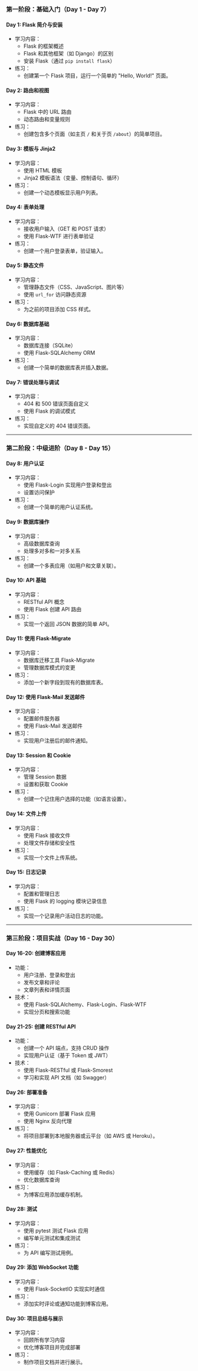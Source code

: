 ### **第一阶段：基础入门（Day 1 - Day 7）**
#### **Day 1:** Flask 简介与安装 <!-- done -->
- 学习内容：
  - Flask 的框架概述
  - Flask 和其他框架（如 Django）的区别
  - 安装 Flask（通过 `pip install flask`）
- 练习：
  - 创建第一个 Flask 项目，运行一个简单的 "Hello, World!" 页面。

#### **Day 2:** 路由和视图 <!-- done https://chatgpt.com/c/673c06a9-9ee8-800f-bdbb-2763e0edd337 -->
- 学习内容：
  - Flask 中的 URL 路由
  - 动态路由和变量规则
- 练习：
  - 创建包含多个页面（如主页 `/` 和关于页 `/about`）的简单项目。

#### **Day 3:** 模板与 Jinja2 <!-- done -->
- 学习内容：
  - 使用 HTML 模板
  - Jinja2 模板语法（变量、控制语句、循环）
- 练习：
  - 创建一个动态模板显示用户列表。

#### **Day 4:** 表单处理 <!-- done -->
- 学习内容：
  - 接收用户输入（GET 和 POST 请求）
  - 使用 Flask-WTF 进行表单验证
- 练习：
  - 创建一个用户登录表单，验证输入。

#### **Day 5:** 静态文件 <!-- done -->
- 学习内容：
  - 管理静态文件（CSS、JavaScript、图片等）
  - 使用 `url_for` 访问静态资源
- 练习：
  - 为之前的项目添加 CSS 样式。

#### **Day 6:** 数据库基础
- 学习内容：
  - 数据库连接（SQLite）
  - 使用 Flask-SQLAlchemy ORM
- 练习：
  - 创建一个简单的数据库表并插入数据。

#### **Day 7:** 错误处理与调试 <!-- done -->
- 学习内容：
  - 404 和 500 错误页面自定义
  - 使用 Flask 的调试模式
- 练习：
  - 实现自定义的 404 错误页面。

---

### **第二阶段：中级进阶（Day 8 - Day 15）**
#### **Day 8:** 用户认证
- 学习内容：
  - 使用 Flask-Login 实现用户登录和登出
  - 设置访问保护
- 练习：
  - 创建一个简单的用户认证系统。

#### **Day 9:** 数据库操作
- 学习内容：
  - 高级数据库查询
  - 处理多对多和一对多关系
- 练习：
  - 创建一个多表应用（如用户和文章关联）。

#### **Day 10:** API 基础
- 学习内容：
  - RESTful API 概念
  - 使用 Flask 创建 API 路由
- 练习：
  - 实现一个返回 JSON 数据的简单 API。

#### **Day 11:** 使用 Flask-Migrate
- 学习内容：
  - 数据库迁移工具 Flask-Migrate
  - 管理数据库模式的变更
- 练习：
  - 添加一个新字段到现有的数据库表。

#### **Day 12:** 使用 Flask-Mail 发送邮件
- 学习内容：
  - 配置邮件服务器
  - 使用 Flask-Mail 发送邮件
- 练习：
  - 实现用户注册后的邮件通知。

#### **Day 13:** Session 和 Cookie
- 学习内容：
  - 管理 Session 数据
  - 设置和获取 Cookie
- 练习：
  - 创建一个记住用户选择的功能（如语言设置）。

#### **Day 14:** 文件上传
- 学习内容：
  - 使用 Flask 接收文件
  - 处理文件存储和安全性
- 练习：
  - 实现一个文件上传系统。

#### **Day 15:** 日志记录
- 学习内容：
  - 配置和管理日志
  - 使用 Flask 的 logging 模块记录信息
- 练习：
  - 实现一个记录用户活动日志的功能。

---

### **第三阶段：项目实战（Day 16 - Day 30）**
#### **Day 16-20:** 创建博客应用
- 功能：
  - 用户注册、登录和登出
  - 发布文章和评论
  - 文章列表和详情页面
- 技术：
  - 使用 Flask-SQLAlchemy、Flask-Login、Flask-WTF
  - 实现分页和搜索功能

#### **Day 21-25:** 创建 RESTful API
- 功能：
  - 创建一个 API 端点，支持 CRUD 操作
  - 实现用户认证（基于 Token 或 JWT）
- 技术：
  - 使用 Flask-RESTful 或 Flask-Smorest
  - 学习和实现 API 文档（如 Swagger）

#### **Day 26:** 部署准备
- 学习内容：
  - 使用 Gunicorn 部署 Flask 应用
  - 使用 Nginx 反向代理
- 练习：
  - 将项目部署到本地服务器或云平台（如 AWS 或 Heroku）。

#### **Day 27:** 性能优化
- 学习内容：
  - 使用缓存（如 Flask-Caching 或 Redis）
  - 优化数据库查询
- 练习：
  - 为博客应用添加缓存机制。

#### **Day 28:** 测试
- 学习内容：
  - 使用 pytest 测试 Flask 应用
  - 编写单元测试和集成测试
- 练习：
  - 为 API 编写测试用例。

#### **Day 29:** 添加 WebSocket 功能
- 学习内容：
  - 使用 Flask-SocketIO 实现实时通信
- 练习：
  - 添加实时评论或通知功能到博客应用。

#### **Day 30:** 项目总结与展示
- 学习内容：
  - 回顾所有学习内容
  - 优化博客项目并完成部署
- 练习：
  - 制作项目文档并进行展示。